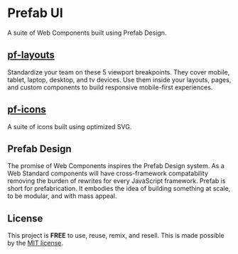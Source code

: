 # Prefab UI

A suite of Web Components built using Prefab Design.

## [pf-layouts](/packages/pf-layouts/README.md)

Standardize your team on these 5 viewport breakpoints. They cover
mobile, tablet, laptop, desktop, and tv devices. Use them inside
your layouts, pages, and custom components to build responsive
mobile-first experiences.

## [pf-icons](/packages/pf-icons/README.md)

A suite of icons built using optimized SVG.

## Prefab Design

The promise of Web Components inspires the Prefab Design system.
As a Web Standard components will have cross-framework compatability
removing the burden of rewrites for every JavaScript framework.
Prefab is short for prefabrication. It embodies the idea of
building something at scale, to be modular, and with mass appeal.

## License

This project is __FREE__ to use, reuse, remix, and resell. This is
made possible by the [MIT license](/LICENSE).
